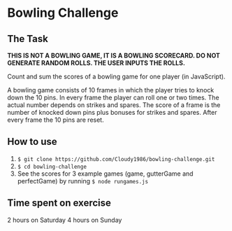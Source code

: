 
Bowling Challenge
=================

## The Task

**THIS IS NOT A BOWLING GAME, IT IS A BOWLING SCORECARD. DO NOT GENERATE RANDOM ROLLS. THE USER INPUTS THE ROLLS.**

Count and sum the scores of a bowling game for one player (in JavaScript).

A bowling game consists of 10 frames in which the player tries to knock down the 10 pins. In every frame the player can roll one or two times. The actual number depends on strikes and spares. The score of a frame is the number of knocked down pins plus bonuses for strikes and spares. After every frame the 10 pins are reset.

## How to use
1. `$ git clone https://github.com/Cloudy1986/bowling-challenge.git`
2. `$ cd bowling-challenge`
3. See the scores for 3 example games (game, gutterGame and perfectGame) by running `$ node rungames.js`

## Time spent on exercise
2 hours on Saturday
4 hours on Sunday